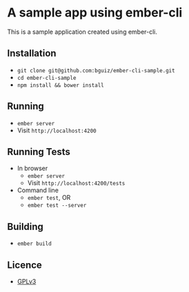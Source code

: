 # A sample app using ember-cli

This is a sample application created using ember-cli.

## Installation

* `git clone git@github.com:bguiz/ember-cli-sample.git`
* `cd ember-cli-sample`
* `npm install && bower install`

## Running

* `ember server`
* Visit `http://localhost:4200`

## Running Tests

* In browser
	* `ember server`
	* Visit `http://localhost:4200/tests`
* Command line 
	* `ember test`, OR
	* `ember test --server`

## Building

* `ember build`

## Licence

*  [GPLv3](https://github.com/bguiz/ember-cli-sample/blob/master/LICENSE)
